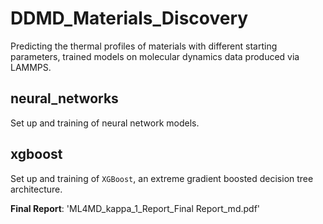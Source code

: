 # DDMD_Materials_Discovery

Predicting the thermal profiles of materials with different starting parameters, trained models on molecular dynamics data produced via LAMMPS.

## neural_networks

Set up and training of neural network models.

## xgboost

Set up and training of `XGBoost`, an extreme gradient boosted decision tree architecture.


**Final Report**: 'ML4MD_kappa_1_Report_Final Report_md.pdf'
